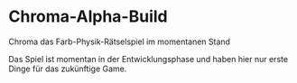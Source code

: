 # Chroma-Alpha-Build
Chroma das Farb-Physik-Rätselspiel im momentanen Stand

Das Spiel ist momentan in der Entwicklungsphase und haben hier nur erste Dinge für das zukünftige Game.
